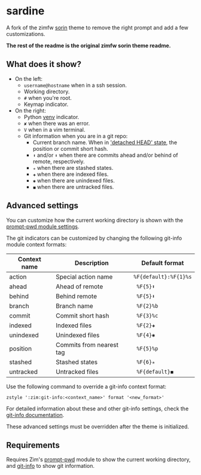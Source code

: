 sardine
=======

A fork of the zimfw [sorin] theme to remove the right prompt and add a few
customizations.

**The rest of the readme is the original zimfw sorin theme readme.**

What does it show?
------------------

  * On the left:
    * `username@hostname` when in a ssh session.
    * Working directory.
    * `#` when you're root.
    * Keymap indicator.
  * On the right:
    * Python [venv] indicator.
    * `✘` when there was an error.
    * `V` when in a vim terminal.
    * Git information when you are in a git repo:
      * Current branch name. When in ['detached HEAD' state], the position or
        commit short hash.
      * `⬆` and/or `⬇` when there are commits ahead and/or behind of remote, respectively.
      * `✭` when there are stashed states.
      * `✚` when there are indexed files.
      * `✱` when there are unindexed files.
      * `◼` when there are untracked files.

Advanced settings
-----------------

You can customize how the current working directory is shown with the
[prompt-pwd module settings].

The git indicators can be customized by changing the following git-info module
context formats:

| Context name | Description              | Default format
| ------------ | ------------------------ | --------------
| action       | Special action name      | `%F{default}:%F{1}%s`
| ahead        | Ahead of remote          | ` %F{5}⬆`
| behind       | Behind remote            | ` %F{5}⬇`
| branch       | Branch name              | ` %F{2}%b`
| commit       | Commit short hash        | ` %F{3}%c`
| indexed      | Indexed files            | ` %F{2}✚`
| unindexed    | Unindexed files          | ` %F{4}✱`
| position     | Commits from nearest tag | ` %F{5}%p`
| stashed      | Stashed states           | ` %F{6}✭`
| untracked    | Untracked files          | ` %F{default}◼`

Use the following command to override a git-info context format:

    zstyle ':zim:git-info:<context_name>' format '<new_format>'

For detailed information about these and other git-info settings, check the
[git-info documentation].

These advanced settings must be overridden after the theme is initialized.

Requirements
------------
Requires Zim's [prompt-pwd] module to show the current working directory, and
[git-info] to show git information.

[sorin]: https://github.com/sorin-ionescu/prezto/blob/master/modules/prompt/functions/prompt_sorin_setup
[venv]: https://docs.python.org/3/library/venv.html
['detached HEAD' state]: https://git-scm.com/docs/git-checkout#_detached_head
[prompt-pwd module settings]: https://github.com/zimfw/prompt-pwd/blob/master/README.md#settings
[git-info documentation]: https://github.com/zimfw/git-info/blob/master/README.md#settings
[prompt-pwd]: https://github.com/zimfw/prompt-pwd
[git-info]: https://github.com/zimfw/git-info
